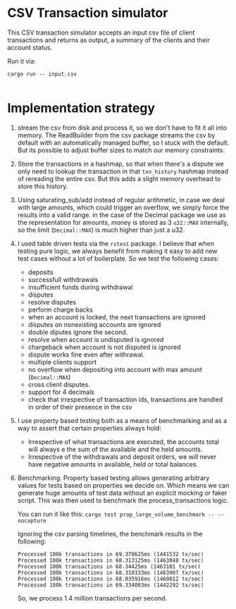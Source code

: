 # CSV Transaction simulator

This CSV transaction simulator accepts an input csv file of client transactions and returns as output, a summary of the clients and their account status.

Run it via:

```
cargo run -- input.csv


```

# Implementation strategy

1. stream the csv from disk and process it, so we don't have to fit it all into memory.
   The ReadBuilder from the csv package streams the csv by default with an automatically managed buffer, so I stuck with the default. But its possible to adjust buffer sizes to match our memory constraints.
2. Store the transactions in a hashmap, so that when there's a dispute we only need to lookup the transaction in that `txn_history` hashmap instead of rereading the entire csv. But this adds a slight memory overhead to store this history.
3. Using saturating_sub/add instead of regular arithmetic, in case we deal with large amounts, which could trigger an overflow, we simply force the results into a valid range. in the case of the Decimal package we use as the representation for amounts, money is stored as 3 `u32::MAX` internally, so the limit (`Decimal::MAX`) is much higher than just a u32.
4. I used table driven tests via the `rstest` package. I believe that when testing pure logic, we always benefit from making it easy to add new test cases without a lot of boilerplate. So we test the following cases:

   - deposits
   - successfull withdrawals
   - insufficient funds during withdrawal
   - disputes
   - resolve disputes
   - perform charge backs
   - when an account is locked, the next transactions are ignored
   - disputes on nonexisting accounts are ignored
   - double diputes ignore the second.
   - resolve when account is undisputed is ignored
   - chargeback when account is not disputed is ignored
   - dispute works fine even after withrawal.
   - multiple clients support
   - no overflow when depositing into account with max amount (`Decimal::MAX`)
   - cross client disputes.
   - support for 4 decimals
   - check that irrespective of transaction ids, transactions are handled in order of their presence in the csv

5. I use property based testing both as a means of benchmarking and as a way to assert that certain properties always hold:
   - Irrespective of what transactions are executed, the accounts total will always e the sum of the available and the held amounts.
   - Irrespective of the withdrawals and deposit orders, we will never have negative amounts in available, held or total balances.
6. Benchmarking. Property based testing allows generating arbitrary values for tests based on properties we decide on. Which means we can generate huge amounts of test data without an explicit mocking or faker script. This was then used to benchmark the process_transactions logic.

   You can run it like this: `cargo test prop_large_volume_benchmark -- --nocapture`

   Ignoring the csv parsing timelines, the benchmark results in the following:

   ```
   Processed 100k transactions in 69.370625ms (1441532 tx/sec)
   Processed 100k transactions in 68.313125ms (1463848 tx/sec)
   Processed 100k transactions in 68.34425ms (1463181 tx/sec)
   Processed 100k transactions in 68.310333ms (1463907 tx/sec)
   Processed 100k transactions in 68.035916ms (1469812 tx/sec)
   Processed 100k transactions in 69.334083ms (1442292 tx/sec)
   ```

   So, we process 1.4 million transactions per second.
